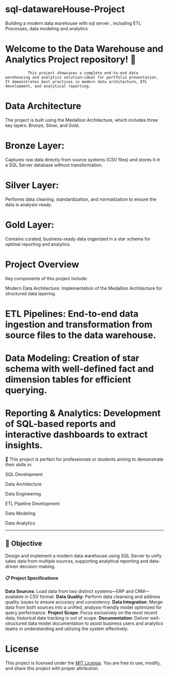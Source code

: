 # sql-datawareHouse-Project
Building a modern data warehouse with sql server , including ETL Processes, data modeling and analytics
# Welcome to the Data Warehouse and Analytics Project repository! 🚀

              This project showcases a complete end-to-end data warehousing and analytics solution—ideal for portfolio presentation. It demonstrates best practices in modern data architecture, ETL development, and analytical reporting.

# Data Architecture
The project is built using the Medallion Architecture, which includes three key layers: Bronze, Silver, and Gold.

# Bronze Layer: 
Captures raw data directly from source systems (CSV files) and stores it in a SQL Server database without transformation.

# Silver Layer: 
Performs data cleaning, standardization, and normalization to ensure the data is analysis-ready.

# Gold Layer: 
Contains curated, business-ready data organized in a star schema for optimal reporting and analytics.

# Project Overview
Key components of this project include:

Modern Data Architecture: Implementation of the Medallion Architecture for structured data layering.

# ETL Pipelines: End-to-end data ingestion and transformation from source files to the data warehouse.

# Data Modeling: Creation of star schema with well-defined fact and dimension tables for efficient querying.

# Reporting & Analytics: Development of SQL-based reports and interactive dashboards to extract insights.

🎯 This project is perfect for professionals or students aiming to demonstrate their skills in:

SQL Development

Data Architecture

Data Engineering

ETL Pipeline Development

Data Modeling

Data Analytics

---

## 🎯 Objective

Design and implement a modern data warehouse using SQL Server to unify sales data from multiple sources, supporting analytical reporting and data-driven decision-making.

#### 📋 Project Specifications

**Data Sources**: Load data from two distinct systems—ERP and CRM—available in CSV format.
**Data Quality**: Perform data cleansing and address quality issues to ensure accuracy and consistency.
**Data Integration**: Merge data from both sources into a unified, analysis-friendly model optimized for query performance.
**Project Scope**: Focus exclusively on the most recent data; historical data tracking is out of scope.
**Documentation**: Deliver well-structured data model documentation to assist business users and analytics teams in understanding and utilizing the system effectively.


# License

This project is licensed under the [MIT License](LICENSE). You are free to use, modify, and share this project with proper attribution.


